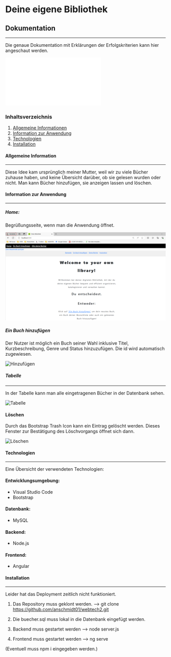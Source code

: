 # Deine eigene Bibliothek

## Dokumentation
***
Die genaue Dokumentation mit Erklärungen der Erfolgskriterien kann hier angeschaut werden.

![Dokumentation](Dokumentation.pdf)


### Inhaltsverzeichnis
1. [Allgemeine Informationen](#allgemeine-information)
2. [Information zur Anwendung](#information-zur-anwendung)
3. [Technologien](#technologien)
4. [Installation](#installation)


#### Allgemeine Information
***
Diese Idee kam ursprünglich meiner Mutter, weil wir zu viele Bücher zuhause haben, und keine Übersicht darüber, ob sie gelesen wurden oder nicht. 
Man kann Bücher hinzufügen, sie anzeigen lassen und löschen.


#### Information zur Anwendung
***
##### Home:

Begrüßungsseite, wenn man die Anwendung öffnet.

![Begrüßung](/Bilder/Welcome.png)

##### Ein Buch hinzufügen

Der Nutzer ist möglich ein Buch seiner Wahl inklusive Titel, Kurzbeschreibung, Genre und Status hinzuzufügen. 
Die id wird automatisch zugewiesen.

![Hinzufügen](/Bilder/Buchhinzufügen.png)

##### Tabelle
***
In der Tabelle kann man alle eingetragenen Bücher in der Datenbank sehen. 

![Tabelle](/Bilder/Übersicht.png)

 

#### Löschen
Durch das Bootstrap Trash Icon kann ein Eintrag gelöscht werden. Dieses Fenster zur Bestätigung des Löschvorgangs öffnet sich dann. 

![Löschen](/Bilder/löschen.png)


#### Technologien
*** 
Eine Übersicht der verwendeten Technologien:
#### Entwicklungsumgebung:
- Visual Studio Code
- Bootstrap
#### Datenbank: 
- MySQL
#### Backend:
- Node.js
#### Frontend:
- Angular

#### Installation
***
Leider hat das Deployment zeitlich nicht funktioniert. 

1. Das Repository muss geklont werden.
--> git clone https://github.com/anschmidt01/webtech2.git

2. Die buecher.sql muss lokal in die Datenbank eingefügt werden.

3. Backend muss gestartet werden
--> node server.js 

4. Frontend muss gestartet werden
--> ng serve

(Eventuell muss npm i eingegeben werden.)
